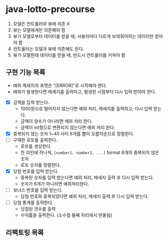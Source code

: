 # java-lotto-precourse

1. 모델은 컨트롤러와 뷰에 의존 X
2. 뷰는 모델에게만 의존해야 함
3. 뷰가 모델로부터 데이터를 받을 때, 사용자마다 다르게 보여줘야하는 데이터만 받아야 함
4. 컨트롤러는 모델과 뷰에 의존해도 된다.
5. 뷰가 모델한테 데이터를 받을 때, 반드시 컨트롤러를 거쳐야 함

## 구현 기능 목록
- 예외 메세지의 포멧은 "[ERROR]"로 시작해야 한다.
- 예외가 발생한다면 메세지를 출력하고, 발생한 시점부터 다시 입력 받아야 한다.

- [X] 금액을 입력 받는다.
  - 1000원으로 떨어지지 않는다면 예외 처리, 메세지를 출력하고, 다시 입력 받는다.
  - 금액이 양수가 아니라면 예외 처리 한다.
  - 금액이 int형으로 변환되지 않는다면 예외 처리 한다.
- [X] 중복되지 않는 숫자 1~45 사이 6개를 뽑아 오름차순으로 정렬한다.
- [ ] 구매한 로또를 출력한다.
  - 로또를 생성한다.
  - 한 라인에 하나씩, `[number1, number2, ...]` format 6개의 중복되지 않은 숫자
  - 로또 숫자를 정렬한다.
- [X] 당첨 번호를 입력 받는다.
  - 중복된 숫자를 입력 받는다면 예외 처리, 메세지 출력 후 다시 입력 받는다.
  - 숫자가 6개가 아니라면 예외처리한다.
- [ ] 보너스 번호를 입력 받는다.
  - 당첨 번호와 중복되었다면 예외 처리, 메세지 출력 후 다시 입력 받는다.
- [ ] 당첨 통계를 출력한다.
  - 당첨된 갯수를 출력
  - 수익률을 출력한다. (소수점 둘째 자리에서 반올림)

## 리팩토링 목록

